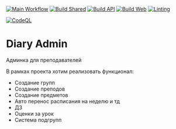 [![Main Workflow](https://github.com/Diary-SPO/diary-admin/actions/workflows/main.yml/badge.svg)](https://github.com/Diary-SPO/diary-admin/actions/workflows/main.yml)
[![Build Shared](https://github.com/Diary-SPO/diary-admin/actions/workflows/build-shared.yml/badge.svg)](https://github.com/Diary-SPO/diary-admin/actions/workflows/build-shared.yml)
[![Build API](https://github.com/Diary-SPO/diary-admin/actions/workflows/build-api.yml/badge.svg)](https://github.com/Diary-SPO/diary-admin/actions/workflows/build-api.yml)
[![Build Web](https://github.com/Diary-SPO/diary-admin/actions/workflows/build-web.yml/badge.svg)](https://github.com/Diary-SPO/diary-admin/actions/workflows/build-web.yml)
[![Linting](https://github.com/Diary-SPO/diary-admin/actions/workflows/lint.yml/badge.svg)](https://github.com/Diary-SPO/diary-admin/actions/workflows/lint.yml)

[![CodeQL](https://github.com/Diary-SPO/diary-admin/actions/workflows/codeql.yml/badge.svg)](https://github.com/Diary-SPO/diary-admin/actions/workflows/codeql.yml)

# Diary Admin

Админка для преподавателей

В рамках проекта хотим реализовать функционал:

- Создание групп
- Создание преподов
- Создание предметов
- Авто перенос расписания на неделю и тд
- ДЗ
- Оценки за урок
- Система подгрупп
